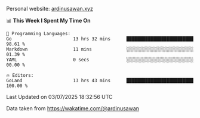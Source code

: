 Personal website: [ardinusawan.xyz](https://ardinusawan.xyz)

<!--START_SECTION:waka-->
📊 **This Week I Spent My Time On** 

```text
💬 Programming Languages: 
Go                       13 hrs 32 mins      █████████████████████████   98.61 % 
Markdown                 11 mins             ░░░░░░░░░░░░░░░░░░░░░░░░░   01.39 % 
YAML                     0 secs              ░░░░░░░░░░░░░░░░░░░░░░░░░   00.00 % 

🔥 Editors: 
GoLand                   13 hrs 43 mins      █████████████████████████   100.00 % 
```


 Last Updated on 03/07/2025 18:32:56 UTC
<!--END_SECTION:waka-->
Data taken from https://wakatime.com/@ardinusawan
